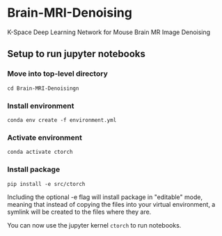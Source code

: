 # Brain-MRI-Denoising

K-Space Deep Learning Network for Mouse Brain MR Image Denoising

## Setup to run jupyter notebooks

### Move into top-level directory
```
cd Brain-MRI-Denoisingn
```

### Install environment
```
conda env create -f environment.yml
```

### Activate environment
```
conda activate ctorch
```

### Install package
```
pip install -e src/ctorch
```
Including the optional -e flag will install package in "editable" mode, meaning that instead of copying the files into your virtual environment, a symlink will be created to the files where they are.

You can now use the jupyter kernel `ctorch` to run notebooks.
